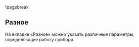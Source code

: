 \pagebreak

## Разное

На вкладке «Разное» можно указать различные параметры, определяющие работу прибора.

